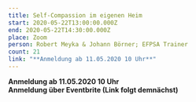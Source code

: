 ```yaml
---
title: Self-Compassion im eigenen Heim
start: 2020-05-22T13:00:00.000Z
end: 2020-05-22T14:30:00.000Z
place: Zoom
person: Robert Meyka & Johann Börner; EFPSA Trainer
count: 21
link: "**Anmeldung ab 11.05.2020 10 Uhr**"
---
```

**Anmeldung ab 11.05.2020 10 Uhr**\
**Anmeldung über Eventbrite (Link folgt demnächst)**